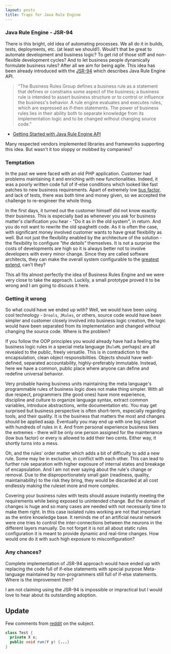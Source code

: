 ```yaml
---
layout: posts
title: Traps for Java Rule Engine
---
```


### Java Rule Engine - JSR-94
There is this bright, old idea of automating processes. We all do it in builds, tests, deployments, etc. (at least we should!). Would't that be great to automate development and business logic? To get rid of those stiff and non-flexible development cycles? And to let business people dynamically formulate business rules? After all we aim for being agile.
This idea has been already introduced with the [JSR-94](https://jcp.org/en/jsr/detail?id=94) which describes Java Rule Engine API. 

> "The Business Rules Group defines a business rule as a statement that defines or constrains some aspect of the business;
> a business rule is intended to assert business structure or to control or influence the business's behavior.
> A rule engine evaluates and executes rules, which are expressed as if-then statements.
> The power of business rules lies in their ability both to separate knowledge from its implementation logic and to be changed without changing source code."
- [Getting Started with Java Rule Engine API](http://www.oracle.com/technetwork/articles/javase/javarule-139829.html)

Many respected vendors implemented libraries and frameworks supporting this idea. But wasn't it too sloppy or mobbed by companies?

### Temptation
In the past we were faced with an old PHP application. Customer had problems maintaining it and enriching with new functionalities. Indeed, it was a poorly written code full of if-else conditions which looked like fast patches to new business requirements. Apart of extremely low [bus factor](https://en.wikipedia.org/wiki/Bus_factor), and lack of tests, there was both time and money given, so we accepted the challenge to re-engineer the whole thing.

In the first days, it turned out the customer himself did not know exactly their business. This is especially bad as whenever you ask for business matter's clarification you hear - "Do it as in the old system", in return. And you do not want to rewrite the old spaghetti code. As it is often the case, with significant money involved customer wants to have great flexibility as well. But not just the flexibility enabled by the architecture of the solution - the flexibility to configure _"the details"_ themselves. It is not a surprise the costs of developments are high so it is always better not to involve developers with every minor change. Since they are called software architects, they can make the overall system configurable to the [greatest extend](http://martinfowler.com/ieeeSoftware/whoNeedsArchitect.pdf), can't they?

This all fits almost perfectly the idea of Business Rules Engine and we were very close to take the approach. Luckily, a small prototype proved it to be wrong and I am going to discuss it here.

### Getting it wrong
So what could have we ended up with? Well, we would have been using cool technology - `Drools`, `JRules`, or others, source code would have been simpler and customer closely involved into business logic creation, the logic would have been separated from its implementation and changed without changing the source code. Where is the problem?

If you follow the OOP principles you would already have had a feeling the business logic rules in a special meta language (`RuleML` perhaps) are all revealed to the public, freely versatile. This is in contradiction to the encapsulation, clean object responsibilities. Objects should have well-defined, separated accountability, highly-preferably immutable. Instead, here we have a common, public place where anyone can define and redefine universal behavior.

Very probable having business units maintaining the meta language's programmable rules of business logic does not make thing simpler. With all due respect, programmers (the good ones) have more experience, discipline and culture to organize language syntax, extract common variables, introduce abstractions, write documentation etc. You may get surprised but business perspective is often short-term, especially regarding tools, and their quality. It is the business that matters the most and changes should be applied asap. Eventually you may end up with one big ruleset with hundreds of rules in it. And from personal experience business likes the extremes - there will be only one person assigned for the maintenance (low bus factor) or every is allowed to add their two cents. Either way, it shortly turns into a mess.

Oh, and the rules' order matter which adds a bit of difficulty to add a new rule. Some may be in exclusive, in conflict with each other. This can lead to further rule separation with higher exposure of internal states and breakage of encapsulation. And I am not ever saying about the rule's change or removal. Due to the disproportionately small gain (readiness, quality, maintainability) to the risk they bring, they would be discarded at all cost endlessly making the ruleset more and more complex.

Covering your business rules with tests should assure instantly meeting the requirements while being exposed to unintended change. But the domain of changes is huge and so many cases are needed with not necessarily time to make them right. In this case isolated rules working are not that important as the entire knowledge base. It reminds me of an artificial neural network were one tries to control the inter-connections between the neurons in the different layers manually.
Do not forget it is not all about static rules configuration it is meant to provide dynamic and real-time changes. How would one do it with such high exposure to misconfiguration?

### Any chances?
Complete implementation of JSR-94 approach would have ended up with replacing the code full of if-else statements with special purpose Meta-language maintained by non-programmers still full of if-else statements. Where is the improvement then?

I am not claiming using the JSR-94 is impossible or impractical but I would love to hear about its outstanding adoption.

## Update
Few comments from [reddit](https://www.reddit.com/r/java/comments/3r49ya/traps_for_java_rule_engine/) on the subject.

```java
class Test {
  private X x;
  public void run(Y y) {...}
}
```
